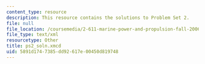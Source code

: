 ```yaml
---
content_type: resource
description: This resource contains the solutions to Problem Set 2.
file: null
file_location: /coursemedia/2-611-marine-power-and-propulsion-fall-2006/5891d1747385dd92617e00450d819748_ps2_soln.xmcd
file_type: text/xml
resourcetype: Other
title: ps2_soln.xmcd
uid: 5891d174-7385-dd92-617e-00450d819748
---
```

